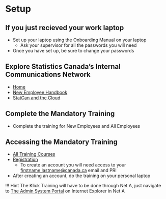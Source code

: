 # Setup

## If you just recieved your work laptop

- Set up your laptop using the Onboarding Manual on your laptop
  - Ask your supervisor for all the passwords you will need
- Once you have set up, be sure to change your passwords

## Explore Statistics Canada’s Internal Communications Network

- [Home](https://icn-rci.statcan.ca)
- [New Employee Handbook](https://icn-rci.statcan.ca/24/24g/24g_000-eng.html)
- [StatCan and the Cloud](https://icn-rci.statcan.ca/07/0706/0706_070-eng.html)

## Complete the Mandatory Training

- Complete the training for New Employees and All Employees

## Accessing the Mandatory Training

- [All Training Courses](https://icn-rci.statcan.ca/07/07m/07m08/07m08_007-eng.html)
- [Registration](https://idp.csps-efpc.gc.ca/idp/RegistrationUtilities)
  - To create an account you will need access to your
    firstname.lastname@canada.ca email and PRI
- After creating an account, do the training on your personal laptop

<!-- prettier-ignore -->
!!! Hint 
    The Klick Training will have to be done through Net A, just navigate to [The Admin System Portal](http://adminsystemportal) on Internet Explorer in Net A
